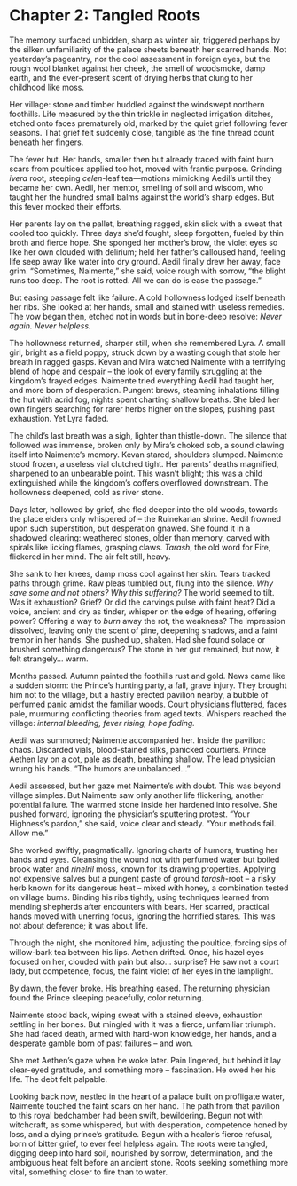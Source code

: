 # Chapter 2: Tangled Roots

The memory surfaced unbidden, sharp as winter air, triggered perhaps by the silken unfamiliarity of the palace sheets beneath her scarred hands. Not yesterday’s pageantry, nor the cool assessment in foreign eyes, but the rough wool blanket against her cheek, the smell of woodsmoke, damp earth, and the ever-present scent of drying herbs that clung to her childhood like moss.

Her village: stone and timber huddled against the windswept northern foothills. Life measured by the thin trickle in neglected irrigation ditches, etched onto faces prematurely old, marked by the quiet grief following fever seasons. That grief felt suddenly close, tangible as the fine thread count beneath her fingers.

The fever hut. Her hands, smaller then but already traced with faint burn scars from poultices applied too hot, moved with frantic purpose. Grinding *ivera* root, steeping *celen*-leaf tea—motions mimicking Aedil’s until they became her own. Aedil, her mentor, smelling of soil and wisdom, who taught her the hundred small balms against the world’s sharp edges. But this fever mocked their efforts.

Her parents lay on the pallet, breathing ragged, skin slick with a sweat that cooled too quickly. Three days she’d fought, sleep forgotten, fueled by thin broth and fierce hope. She sponged her mother’s brow, the violet eyes so like her own clouded with delirium; held her father’s calloused hand, feeling life seep away like water into dry ground. Aedil finally drew her away, face grim. “Sometimes, Naimente,” she said, voice rough with sorrow, “the blight runs too deep. The root is rotted. All we can do is ease the passage.”

But easing passage felt like failure. A cold hollowness lodged itself beneath her ribs. She looked at her hands, small and stained with useless remedies. The vow began then, etched not in words but in bone-deep resolve: *Never again. Never helpless.*

The hollowness returned, sharper still, when she remembered Lyra. A small girl, bright as a field poppy, struck down by a wasting cough that stole her breath in ragged gasps. Kevan and Mira watched Naimente with a terrifying blend of hope and despair – the look of every family struggling at the kingdom’s frayed edges. Naimente tried everything Aedil had taught her, and more born of desperation. Pungent brews, steaming inhalations filling the hut with acrid fog, nights spent charting shallow breaths. She bled her own fingers searching for rarer herbs higher on the slopes, pushing past exhaustion. Yet Lyra faded.

The child’s last breath was a sigh, lighter than thistle-down. The silence that followed was immense, broken only by Mira’s choked sob, a sound clawing itself into Naimente’s memory. Kevan stared, shoulders slumped. Naimente stood frozen, a useless vial clutched tight. Her parents’ deaths magnified, sharpened to an unbearable point. This wasn’t blight; this was a child extinguished while the kingdom’s coffers overflowed downstream. The hollowness deepened, cold as river stone.

Days later, hollowed by grief, she fled deeper into the old woods, towards the place elders only whispered of – the Ruinekarian shrine. Aedil frowned upon such superstition, but desperation gnawed. She found it in a shadowed clearing: weathered stones, older than memory, carved with spirals like licking flames, grasping claws. *Tarash*, the old word for Fire, flickered in her mind. The air felt still, heavy.

She sank to her knees, damp moss cool against her skin. Tears tracked paths through grime. Raw pleas tumbled out, flung into the silence. *Why save some and not others? Why this suffering?* The world seemed to tilt. Was it exhaustion? Grief? Or did the carvings pulse with faint heat? Did a voice, ancient and dry as tinder, whisper on the edge of hearing, offering power? Offering a way to *burn* away the rot, the weakness? The impression dissolved, leaving only the scent of pine, deepening shadows, and a faint tremor in her hands. She pushed up, shaken. Had she found solace or brushed something dangerous? The stone in her gut remained, but now, it felt strangely… warm.

Months passed. Autumn painted the foothills rust and gold. News came like a sudden storm: the Prince’s hunting party, a fall, grave injury. They brought him not to the village, but a hastily erected pavilion nearby, a bubble of perfumed panic amidst the familiar woods. Court physicians fluttered, faces pale, murmuring conflicting theories from aged texts. Whispers reached the village: *internal bleeding, fever rising, hope fading.*

Aedil was summoned; Naimente accompanied her. Inside the pavilion: chaos. Discarded vials, blood-stained silks, panicked courtiers. Prince Aethen lay on a cot, pale as death, breathing shallow. The lead physician wrung his hands. “The humors are unbalanced…”

Aedil assessed, but her gaze met Naimente’s with doubt. This was beyond village simples. But Naimente saw only another life flickering, another potential failure. The warmed stone inside her hardened into resolve. She pushed forward, ignoring the physician’s sputtering protest. “Your Highness’s pardon,” she said, voice clear and steady. “Your methods fail. Allow me.”

She worked swiftly, pragmatically. Ignoring charts of humors, trusting her hands and eyes. Cleansing the wound not with perfumed water but boiled brook water and *rinelril* moss, known for its drawing properties. Applying not expensive salves but a pungent paste of ground *tarash*-root – a risky herb known for its dangerous heat – mixed with honey, a combination tested on village burns. Binding his ribs tightly, using techniques learned from mending shepherds after encounters with bears. Her scarred, practical hands moved with unerring focus, ignoring the horrified stares. This was not about deference; it was about life.

Through the night, she monitored him, adjusting the poultice, forcing sips of willow-bark tea between his lips. Aethen drifted. Once, his hazel eyes focused on her, clouded with pain but also… surprise? He saw not a court lady, but competence, focus, the faint violet of her eyes in the lamplight.

By dawn, the fever broke. His breathing eased. The returning physician found the Prince sleeping peacefully, color returning.

Naimente stood back, wiping sweat with a stained sleeve, exhaustion settling in her bones. But mingled with it was a fierce, unfamiliar triumph. She had faced death, armed with hard-won knowledge, her hands, and a desperate gamble born of past failures – and won.

She met Aethen’s gaze when he woke later. Pain lingered, but behind it lay clear-eyed gratitude, and something more – fascination. He owed her his life. The debt felt palpable.

Looking back now, nestled in the heart of a palace built on profligate water, Naimente touched the faint scars on her hand. The path from that pavilion to this royal bedchamber had been swift, bewildering. Begun not with witchcraft, as some whispered, but with desperation, competence honed by loss, and a dying prince’s gratitude. Begun with a healer’s fierce refusal, born of bitter grief, to ever feel helpless again. The roots were tangled, digging deep into hard soil, nourished by sorrow, determination, and the ambiguous heat felt before an ancient stone. Roots seeking something more vital, something closer to fire than to water.